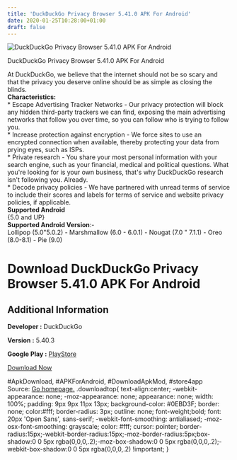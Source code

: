 ```yaml
---
title: 'DuckDuckGo Privacy Browser 5.41.0 APK For Android'
date: 2020-01-25T10:28:00+01:00
draft: false
---
```


![DuckDuckGo Privacy Browser 5.41.0 APK For Android](https://i1.wp.com/apkhome.net/wp-content/uploads/2020/01/DuckDuckGo-Privacy-Browser-5.41.0.png "DuckDuckGo Privacy Browser 5.41.0 APK For Android")

  

DuckDuckGo Privacy Browser 5.41.0 APK For Android

At DuckDuckGo, we believe that the internet should not be so scary and that the privacy you deserve online should be as simple as closing the blinds.  
**Characteristics:**  
\* Escape Advertising Tracker Networks - Our privacy protection will block any hidden third-party trackers we can find, exposing the main advertising networks that follow you over time, so you can follow who is trying to follow you.  
\* Increase protection against encryption - We force sites to use an encrypted connection when available, thereby protecting your data from prying eyes, such as ISPs.  
\* Private research - You share your most personal information with your search engine, such as your financial, medical and political questions. What you're looking for is your own business, that's why DuckDuckGo research isn't following you. Already.  
\* Decode privacy policies - We have partnered with unread terms of service to include their scores and labels for terms of service and website privacy policies, if applicable.  
**Supported Android**  
{5.0 and UP}  
**Supported Android Version**:-  
Lollipop (5.0"5.0.2) - Marshmallow (6.0 - 6.0.1) - Nougat (7.0 " 7.1.1) - Oreo (8.0-8.1) - Pie (9.0)

Download DuckDuckGo Privacy Browser 5.41.0 APK For Android
==========================================================

Additional Information
----------------------

**Developer :** DuckDuckGo

**Version :** 5.40.3

**Google Play :** [PlayStore](https://play.google.com/store/apps/details?id=com.duckduckgo.mobile.android)

  

[Download Now](https://store4app.co/post/duckduckgo-privacy-browser-5-41-0-apk-for-android_1579939007)

  
#ApkDownload, #APKForAndroid, #DownloadApkMod, #store4app  
Source: [Go homepage.](https://store4app.co/post/duckduckgo-privacy-browser-5-41-0-apk-for-android_1579939007) .downloadtop{ text-align:center; -webkit-appearance: none; -moz-appearance: none; appearance: none; width: 100%; padding: 9px 9px 11px 13px; background-color: #0EBD3F; border: none; color:#fff; border-radius: 3px; outline: none; font-weight;bold; font: 20px 'Open Sans', sans-serif; -webkit-font-smoothing: antialiased; -moz-osx-font-smoothing: grayscale; color: #fff; cursor: pointer; border-radius:15px;-webkit-border-radius:15px;-moz-border-radius:5px;box-shadow:0 0 5px rgba(0,0,0,.2);-moz-box-shadow:0 0 5px rgba(0,0,0,.2);-webkit-box-shadow:0 0 5px rgba(0,0,0,.2) !important; }